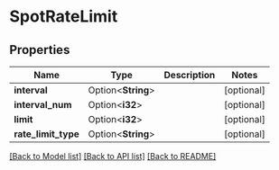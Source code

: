 # SpotRateLimit

## Properties

Name | Type | Description | Notes
------------ | ------------- | ------------- | -------------
**interval** | Option<**String**> |  | [optional]
**interval_num** | Option<**i32**> |  | [optional]
**limit** | Option<**i32**> |  | [optional]
**rate_limit_type** | Option<**String**> |  | [optional]

[[Back to Model list]](../README.md#documentation-for-models) [[Back to API list]](../README.md#documentation-for-api-endpoints) [[Back to README]](../README.md)


